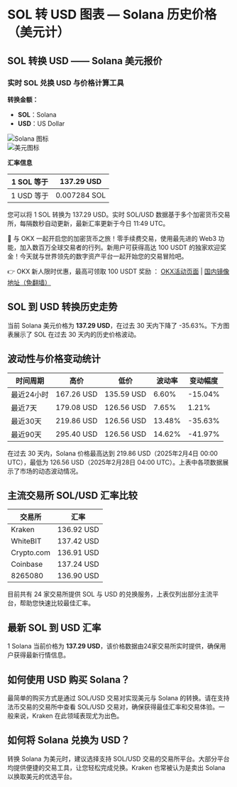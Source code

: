 # SOL 转 USD 图表 — Solana 历史价格（美元计）

## SOL 转换 USD —— Solana 美元报价

### 实时 SOL 兑换 USD 与价格计算工具

**转换金额：**

- **SOL**：Solana  
- **USD**：US Dollar

![Solana 图标](https://imagedelivery.net/4-5JC1r3VHAXpnrwWHBHRQ/42838aa0-e9b8-4ec7-ff02-44bd94d32200/coin64)  
![美元图标](https://imagedelivery.net/4-5JC1r3VHAXpnrwWHBHRQ/e24df1f7-4227-4e79-2e2d-265327b5ec00/coin64)

**汇率信息**

| 1 SOL 等于 | 137.29 USD  |
|------------|-------------|
| 1 USD 等于 | 0.007284 SOL|

您可以将 1 SOL 转换为 137.29 USD。实时 SOL/USD 数据基于多个加密货币交易所，每隔数秒自动更新，最新汇率更新于今日 11:49 UTC。

🚀 与 OKX 一起开启您的加密货币之旅！零手续费交易，使用最先进的 Web3 功能，加入数百万全球交易者的行列。新用户可获得高达 100 USDT 的独家欢迎奖金！今天就与世界领先的数字资产平台一起开始您的交易冒险吧。

👉 OKX 新人限时优惠，最高可领取 100 USDT 奖励 ： [OKX活动页面](https://bit.ly/OKXe) | [国内镜像地址（免翻墙）](https://bit.ly/okX)

## SOL 到 USD 转换历史走势

当前 Solana 美元价格为 **137.29 USD**，在过去 30 天内下降了 -35.63%。下方图表展示了 SOL 在过去 30 天内的历史价格波动。

## 波动性与价格变动统计

| 时间周期   | 高价       | 低价       | 波动率   | 变动幅度  |
|------------|------------|------------|----------|-----------|
| 最近24小时 | 167.26 USD | 135.59 USD | 6.60%    | -15.04%  |
| 最近7天    | 179.08 USD | 126.56 USD | 7.65%    | 1.21%    |
| 最近30天   | 219.86 USD | 126.56 USD | 13.48%   | -35.63%  |
| 最近90天   | 295.40 USD | 126.56 USD | 14.62%   | -41.97%  |

在过去 30 天内，Solana 价格最高达到 219.86 USD（2025年2月4日 00:00 UTC），最低为 126.56 USD（2025年2月28日 04:00 UTC）。上表中各项数据展示了市场的动态波动情况。

## 主流交易所 SOL/USD 汇率比较

| 交易所       | 汇率        |
|--------------|-------------|
| Kraken       | 136.92 USD  |
| WhiteBIT     | 137.42 USD  |
| Crypto.com   | 136.91 USD  |
| Coinbase     | 137.24 USD  |
| 8265080      | 136.90 USD  |

目前共有 24 家交易所提供 SOL 与 USD 的兑换服务，上表仅列出部分主流平台，帮助您快速比较最佳汇率。

## 最新 SOL 到 USD 汇率

1 Solana 当前价格为 **137.29 USD**，该价格数据由24家交易所实时提供，确保用户获得最新行情信息。

## 如何使用 USD 购买 Solana？

最简单的购买方式是通过 SOL/USD 交易对实现美元与 Solana 的转换。请在支持法币交易的交易所中查看 SOL/USD 交易对，确保获得最佳汇率和交易体验。一般来说，Kraken 在此领域表现尤为出色。

## 如何将 Solana 兑换为 USD？

转换 Solana 为美元时，建议选择支持 SOL/USD 交易的交易所平台。大部分平台均提供便捷的交易工具，让您轻松完成兑换。Kraken 也常被认为是卖出 Solana 以换取美元的优选平台。